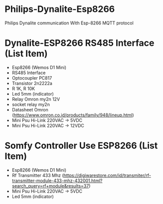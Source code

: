 # Philips-Dynalite-Esp8266
Philips Dynalite communication With Esp-8266 MQTT protocol

# Dynalite-ESP8266 RS485 Interface (List Item)

- Esp8266 (Wemos D1 Mini)
- RS485 Interface
- Optocoupler PC817
- Transistor 2n2222a
- R 1K, R 10K
- Led 5mm (indicator)
- Relay Omron my2n 12V
- socket relay my2n
- Datasheet Omron (https://www.omron.co.id/products/family/948/lineup.html)
- Mini Psu Hi-Link 220VAC -> 5VDC
- Mini Psu Hi-Link 220VAC -> 12VDC

# Somfy Controller Use ESP8266 (List Item)

- Esp8266 (Wemos D1 Mini)
- Rf Transmitter 433 Mhz (https://digiwarestore.com/id/transmiter/rf-transmitter-module-433-mhz-432001.html?search_query=rf+module&results=37)
- Mini Psu Hi-Link 220VAC -> 5VDC
- Led 5mm (indicator)
